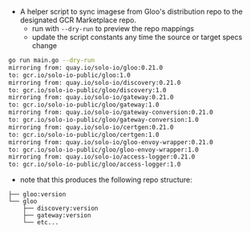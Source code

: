

- A helper script to sync imagese from Gloo's distribution repo to the designated GCR Marketplace repo.
  - run with `--dry-run` to preview the repo mappings
  - update the script constants any time the source or target specs change

```bash
go run main.go --dry-run
mirroring from: quay.io/solo-io/gloo:0.21.0
to: gcr.io/solo-io-public/gloo:1.0
mirroring from: quay.io/solo-io/discovery:0.21.0
to: gcr.io/solo-io-public/gloo/discovery:1.0
mirroring from: quay.io/solo-io/gateway:0.21.0
to: gcr.io/solo-io-public/gloo/gateway:1.0
mirroring from: quay.io/solo-io/gateway-conversion:0.21.0
to: gcr.io/solo-io-public/gloo/gateway-conversion:1.0
mirroring from: quay.io/solo-io/certgen:0.21.0
to: gcr.io/solo-io-public/gloo/certgen:1.0
mirroring from: quay.io/solo-io/gloo-envoy-wrapper:0.21.0
to: gcr.io/solo-io-public/gloo/gloo-envoy-wrapper:1.0
mirroring from: quay.io/solo-io/access-logger:0.21.0
to: gcr.io/solo-io-public/gloo/access-logger:1.0
```

- note that this produces the following repo structure:
```
├── gloo:version
└── gloo
    ├── discovery:version
    ├── gateway:version
    └── etc...
```

